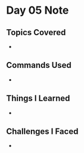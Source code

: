 # Day 05 Note

## Topics Covered
- 

## Commands Used
- 

## Things I Learned
- 

## Challenges I Faced
- 
